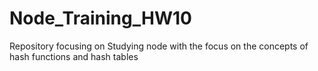 # Node_Training_HW10
Repository focusing on Studying node with the focus on the concepts of hash functions and hash tables
